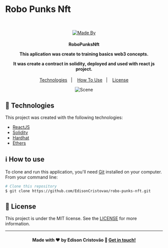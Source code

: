 <h1 align="center">
    <h1>Robo Punks Nft</h1>
    <br>
</h1>

<p align="center">
  <a href="https://www.linkedin.com/in/edisoncristovao/">
  <img alt="Made By" src="https://img.shields.io/static/v1?label=Made%20By&message=Edison%20Christovao&color=orange&style=for-the-badge">
	</a>
  
</p>

<h4 align="center">
  <p>RoboPunksNft</p>
  
  <p>This aplication was create to training basics web3 concepts. </p>

  <p>
  It was create a contract in solidity, deployed and used with react js project.

  </p>
</h4>

<p align="center">
  <a href="#rocket-technologies">Technologies</a>&nbsp;&nbsp;&nbsp;|&nbsp;&nbsp;&nbsp;
  <a href="#information_source-how-to-use">How To Use</a>&nbsp;&nbsp;&nbsp;|&nbsp;&nbsp;&nbsp;
  <a href="#memo-license">License</a>
</p>

<p align="center">
  <img alt="Scene" src="img/portfolio-scene---spiderman@2x.png">
</p>

## :rocket: Technologies

This project was created with the following technologies:

- [ReactJS](https://reactjs.org)
- [Solidity](https://docs.soliditylang.org)
- [Hardhat](https://hardhat.org/)
- [Ethers](https://docs.ethers.io/v5/)

<!-- ## :eyes: Check it Out

You can try it here:

- [Spider-man: Miles Morales][demo] -->

## :information_source: How to use

To clone and run this application, you'll need [Git](https://git-scm.com) installed on your computer. From your command line:

```bash
# Clone this repository
$ git clone https://github.com/EdisonCristovao/robo-punks-nft.git

```

## :memo: License

This project is under the MIT license. See the [LICENSE](https://github.com/rafaelmartins92/spiderman/blob/master/LICENSE) for more information.

---

<h4 align="center">
    Made with ♥ by Edison Cristovão 👋 <a href="https://www.linkedin.com/in/edisoncristovao/" target="_blank">Get in touch!</a>
</h4>
